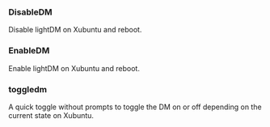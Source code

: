 ### DisableDM
Disable lightDM on Xubuntu and reboot.

### EnableDM
Enable lightDM on Xubuntu and reboot.

### toggledm
A quick toggle without prompts to toggle the DM on or off depending on the current state on Xubuntu.

